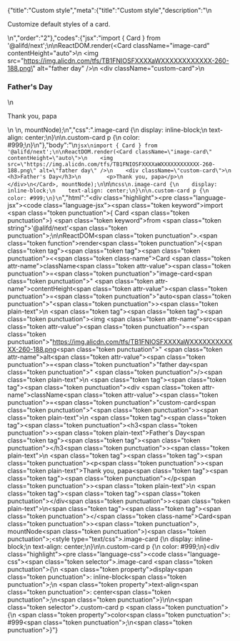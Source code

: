 {"title":"Custom style","meta":{"title":"Custom style","description":"\n<p>Customize default styles of a card.</p>\n","order":"2"},"codes":{"jsx":"import { Card } from '@alifd/next';\n\nReactDOM.render(<Card className=\"image-card\" contentHeight=\"auto\">\n    <img src=\"https://img.alicdn.com/tfs/TB1FNIOSFXXXXaWXXXXXXXXXXXX-260-188.png\" alt=\"father day\" />\n    <div className=\"custom-card\">\n        <h3>Father's Day</h3>\n        <p>Thank you, papa</p>\n    </div>\n</Card>, mountNode);\n","css":".image-card {\n    display: inline-block;\n    text-align: center;\n}\n\n.custom-card p {\n    color: #999;\n}\n"},"body":"\n````jsx\nimport { Card } from '@alifd/next';\n\nReactDOM.render(<Card className=\"image-card\" contentHeight=\"auto\">\n    <img src=\"https://img.alicdn.com/tfs/TB1FNIOSFXXXXaWXXXXXXXXXXXX-260-188.png\" alt=\"father day\" />\n    <div className=\"custom-card\">\n        <h3>Father's Day</h3>\n        <p>Thank you, papa</p>\n    </div>\n</Card>, mountNode);\n````\n\n````css\n.image-card {\n    display: inline-block;\n    text-align: center;\n}\n\n.custom-card p {\n    color: #999;\n}\n````","html":"<script>(function(){\"use strict\";\n\nvar _next = require(\"@alifd/next\");\n\nReactDOM.render(React.createElement(\n    _next.Card,\n    { className: \"image-card\", contentHeight: \"auto\" },\n    React.createElement(\"img\", { src: \"https://img.alicdn.com/tfs/TB1FNIOSFXXXXaWXXXXXXXXXXXX-260-188.png\", alt: \"father day\" }),\n    React.createElement(\n        \"div\",\n        { className: \"custom-card\" },\n        React.createElement(\n            \"h3\",\n            null,\n            \"Father's Day\"\n        ),\n        React.createElement(\n            \"p\",\n            null,\n            \"Thank you, papa\"\n        )\n    )\n), mountNode);})()</script><div class=\"highlight\"><pre class=\"language-jsx\"><code class=\"language-jsx\"><span class=\"token keyword\">import</span> <span class=\"token punctuation\">{</span> Card <span class=\"token punctuation\">}</span> <span class=\"token keyword\">from</span> <span class=\"token string\">'@alifd/next'</span><span class=\"token punctuation\">;</span>\n\nReactDOM<span class=\"token punctuation\">.</span><span class=\"token function\">render</span><span class=\"token punctuation\">(</span><span class=\"token tag\"><span class=\"token tag\"><span class=\"token punctuation\">&lt;</span><span class=\"token class-name\">Card</span></span> <span class=\"token attr-name\">className</span><span class=\"token attr-value\"><span class=\"token punctuation\">=</span><span class=\"token punctuation\">\"</span>image-card<span class=\"token punctuation\">\"</span></span> <span class=\"token attr-name\">contentHeight</span><span class=\"token attr-value\"><span class=\"token punctuation\">=</span><span class=\"token punctuation\">\"</span>auto<span class=\"token punctuation\">\"</span></span><span class=\"token punctuation\">></span></span><span class=\"token plain-text\">\n    </span><span class=\"token tag\"><span class=\"token tag\"><span class=\"token punctuation\">&lt;</span>img</span> <span class=\"token attr-name\">src</span><span class=\"token attr-value\"><span class=\"token punctuation\">=</span><span class=\"token punctuation\">\"</span>https://img.alicdn.com/tfs/TB1FNIOSFXXXXaWXXXXXXXXXXXX-260-188.png<span class=\"token punctuation\">\"</span></span> <span class=\"token attr-name\">alt</span><span class=\"token attr-value\"><span class=\"token punctuation\">=</span><span class=\"token punctuation\">\"</span>father day<span class=\"token punctuation\">\"</span></span> <span class=\"token punctuation\">/></span></span><span class=\"token plain-text\">\n    </span><span class=\"token tag\"><span class=\"token tag\"><span class=\"token punctuation\">&lt;</span>div</span> <span class=\"token attr-name\">className</span><span class=\"token attr-value\"><span class=\"token punctuation\">=</span><span class=\"token punctuation\">\"</span>custom-card<span class=\"token punctuation\">\"</span></span><span class=\"token punctuation\">></span></span><span class=\"token plain-text\">\n        </span><span class=\"token tag\"><span class=\"token tag\"><span class=\"token punctuation\">&lt;</span>h3</span><span class=\"token punctuation\">></span></span><span class=\"token plain-text\">Father's Day</span><span class=\"token tag\"><span class=\"token tag\"><span class=\"token punctuation\">&lt;/</span>h3</span><span class=\"token punctuation\">></span></span><span class=\"token plain-text\">\n        </span><span class=\"token tag\"><span class=\"token tag\"><span class=\"token punctuation\">&lt;</span>p</span><span class=\"token punctuation\">></span></span><span class=\"token plain-text\">Thank you, papa</span><span class=\"token tag\"><span class=\"token tag\"><span class=\"token punctuation\">&lt;/</span>p</span><span class=\"token punctuation\">></span></span><span class=\"token plain-text\">\n    </span><span class=\"token tag\"><span class=\"token tag\"><span class=\"token punctuation\">&lt;/</span>div</span><span class=\"token punctuation\">></span></span><span class=\"token plain-text\">\n</span><span class=\"token tag\"><span class=\"token tag\"><span class=\"token punctuation\">&lt;/</span><span class=\"token class-name\">Card</span></span><span class=\"token punctuation\">></span></span><span class=\"token punctuation\">,</span> mountNode<span class=\"token punctuation\">)</span><span class=\"token punctuation\">;</span></code></pre></div><style type=\"text/css\">.image-card {\n    display: inline-block;\n    text-align: center;\n}\n\n.custom-card p {\n    color: #999;\n}</style><div class=\"highlight\"><pre class=\"language-css\"><code class=\"language-css\"><span class=\"token selector\">.image-card</span> <span class=\"token punctuation\">{</span>\n    <span class=\"token property\">display</span><span class=\"token punctuation\">:</span> inline-block<span class=\"token punctuation\">;</span>\n    <span class=\"token property\">text-align</span><span class=\"token punctuation\">:</span> center<span class=\"token punctuation\">;</span>\n<span class=\"token punctuation\">}</span>\n\n<span class=\"token selector\">.custom-card p</span> <span class=\"token punctuation\">{</span>\n    <span class=\"token property\">color</span><span class=\"token punctuation\">:</span> #999<span class=\"token punctuation\">;</span>\n<span class=\"token punctuation\">}</span></code></pre></div>"}